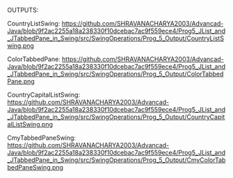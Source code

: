 OUTPUTS:

CountryListSwing:
https://github.com/SHRAVANACHARYA2003/Advancad-Java/blob/9f2ac2255a18a238330f10dcebac7ac9f559ece4/Prog5_JList_and_JTabbedPane_in_Swing/src/SwingOperations/Prog_5_Output/CountryListSwing.png

ColorTabbedPane:
https://github.com/SHRAVANACHARYA2003/Advancad-Java/blob/9f2ac2255a18a238330f10dcebac7ac9f559ece4/Prog5_JList_and_JTabbedPane_in_Swing/src/SwingOperations/Prog_5_Output/ColorTabbedPane.png

CountryCapitalListSwing:
https://github.com/SHRAVANACHARYA2003/Advancad-Java/blob/9f2ac2255a18a238330f10dcebac7ac9f559ece4/Prog5_JList_and_JTabbedPane_in_Swing/src/SwingOperations/Prog_5_Output/CountryCapitalListSwing.png

CmyTabbedPaneSwing:
https://github.com/SHRAVANACHARYA2003/Advancad-Java/blob/9f2ac2255a18a238330f10dcebac7ac9f559ece4/Prog5_JList_and_JTabbedPane_in_Swing/src/SwingOperations/Prog_5_Output/CmyColorTabbedPaneSwing.png